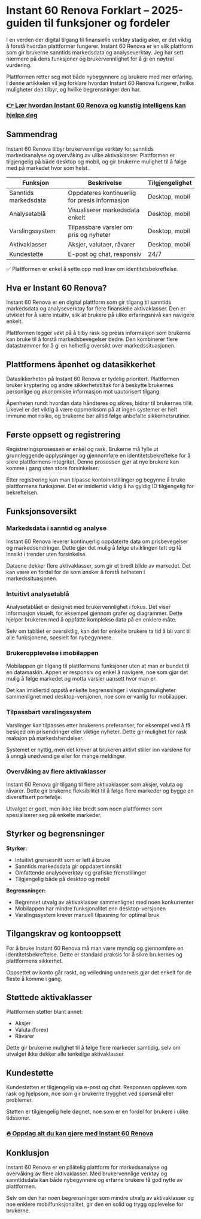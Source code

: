 # Instant 60 Renova Forklart – 2025-guiden til funksjoner og fordeler
   
I en verden der digital tilgang til finansielle verktøy stadig øker, er det viktig å forstå hvordan plattformer fungerer. Instant 60 Renova er en slik plattform som gir brukerne sanntids markedsdata og analyseverktøy. Jeg har sett nærmere på dens funksjoner og brukervennlighet for å gi en nøytral vurdering.  

Plattformen retter seg mot både nybegynnere og brukere med mer erfaring. I denne artikkelen vil jeg forklare hvordan Instant 60 Renova fungerer, hvilke muligheter den tilbyr, og hvilke begrensninger den har.  

### [👉 Lær hvordan Instant 60 Renova og kunstig intelligens kan hjelpe deg](https://tinyurl.com/5abrz4az)
## Sammendrag  
Instant 60 Renova tilbyr brukervennlige verktøy for sanntids markedsanalyse og overvåking av ulike aktivaklasser. Plattformen er tilgjengelig på både desktop og mobil, og gir brukerne mulighet til å følge med på markedet hvor som helst.  

| Funksjon              | Beskrivelse                                     | Tilgjengelighet          |  
|-----------------------|-------------------------------------------------|-------------------------|  
| Sanntids markedsdata  | Oppdateres kontinuerlig for presis informasjon  | Desktop, mobil           |  
| Analysetablå          | Visualiserer markedsdata enkelt                  | Desktop, mobil           |  
| Varslingssystem       | Tilpassbare varsler om pris og nyheter          | Desktop, mobil           |  
| Aktivaklasser         | Aksjer, valutaer, råvarer                        | Desktop, mobil           |  
| Kundestøtte           | E-post og chat, responsiv                        | 24/7                    |  

✅ Plattformen er enkel å sette opp med krav om identitetsbekreftelse.  

## Hva er Instant 60 Renova?  
Instant 60 Renova er en digital plattform som gir tilgang til sanntids markedsdata og analyseverktøy for flere finansielle aktivaklasser. Den er utviklet for å være intuitiv, slik at brukere på ulike erfaringsnivå kan navigere enkelt.  

Plattformen legger vekt på å tilby rask og presis informasjon som brukerne kan bruke til å forstå markedsbevegelser bedre. Den kombinerer flere datastrømmer for å gi en helhetlig oversikt over markedssituasjonen.  

## Plattformens åpenhet og datasikkerhet  
Datasikkerheten på Instant 60 Renova er tydelig prioritert. Plattformen bruker kryptering og andre sikkerhetstiltak for å beskytte brukernes personlige og økonomiske informasjon mot uautorisert tilgang.  

Åpenheten rundt hvordan data håndteres og sikres, bidrar til brukernes tillit. Likevel er det viktig å være oppmerksom på at ingen systemer er helt immune mot risiko, og brukerne bør alltid følge anbefalte sikkerhetsrutiner.  

## Første oppsett og registrering  
Registreringsprosessen er enkel og rask. Brukerne må fylle ut grunnleggende opplysninger og gjennomføre en identitetsbekreftelse for å sikre plattformens integritet. Denne prosessen gjør at nye brukere kan komme i gang uten store forsinkelser.  

Etter registrering kan man tilpasse kontoinnstillinger og begynne å bruke plattformens funksjoner. Det er imidlertid viktig å ha gyldig ID tilgjengelig for bekreftelsen.  

## Funksjonsoversikt  

### Markedsdata i sanntid og analyse  
Instant 60 Renova leverer kontinuerlig oppdaterte data om prisbevegelser og markedsendringer. Dette gjør det mulig å følge utviklingen tett og få innsikt i trender uten forsinkelse.  

Dataene dekker flere aktivaklasser, som gir et bredt bilde av markedet. Det kan være en fordel for de som ønsker å forstå helheten i markedssituasjonen.  

### Intuitivt analysetablå  
Analysetablået er designet med brukervennlighet i fokus. Det viser informasjon visuelt, for eksempel gjennom grafer og diagrammer. Dette hjelper brukeren med å oppfatte komplekse data på en enklere måte.  

Selv om tablået er oversiktlig, kan det for enkelte brukere ta tid å bli vant til alle funksjonene, spesielt for nybegynnere.  

### Brukeropplevelse i mobilappen  
Mobilappen gir tilgang til plattformens funksjoner uten at man er bundet til en datamaskin. Appen er responsiv og enkel å navigere, noe som gjør det mulig å følge markedet og motta varsler uansett hvor man er.  

Det kan imidlertid oppstå enkelte begrensninger i visningsmuligheter sammenlignet med desktop-versjonen, noe som er vanlig for mobilapper.  

### Tilpassbart varslingssystem  
Varslinger kan tilpasses etter brukerens preferanser, for eksempel ved å få beskjed om prisendringer eller viktige nyheter. Dette gir mulighet for rask reaksjon på markedshendelser.  

Systemet er nyttig, men det krever at brukeren aktivt stiller inn varslene for å unngå unødvendige eller for mange meldinger.  

### Overvåking av flere aktivaklasser  
Instant 60 Renova gir tilgang til flere aktivaklasser som aksjer, valuta og råvarer. Dette gir brukerne fleksibilitet til å følge flere markeder og bygge en diversifisert portefølje.  

Utvalget er godt, men ikke like bredt som noen plattformer som spesialiserer seg på enkelte markeder.  

## Styrker og begrensninger  
**Styrker:**  
- Intuitivt grensesnitt som er lett å bruke  
- Sanntids markedsdata gir oppdatert innsikt  
- Omfattende analyseverktøy og grafiske fremstillinger  
- Tilgjengelig både på desktop og mobil  

**Begrensninger:**  
- Begrenset utvalg av aktivaklasser sammenlignet med noen konkurrenter  
- Mobilappen har mindre funksjonalitet enn desktop-versjonen  
- Varslingssystem krever manuell tilpasning for optimal bruk  

## Tilgangskrav og kontooppsett  
For å bruke Instant 60 Renova må man være myndig og gjennomføre en identitetsbekreftelse. Dette er standard praksis for å sikre brukernes og plattformens sikkerhet.  

Oppsettet av konto går raskt, og veiledning underveis gjør det enkelt for de fleste å komme i gang.  

## Støttede aktivaklasser  
Plattformen støtter blant annet:  

- Aksjer  
- Valuta (forex)  
- Råvarer  

Dette gir brukerne mulighet til å følge flere markeder samtidig, selv om utvalget ikke dekker alle tenkelige aktivaklasser.  

## Kundestøtte  
Kundestøtten er tilgjengelig via e-post og chat. Responsen oppleves som rask og hjelpsom, noe som gir brukerne trygghet ved spørsmål eller problemer.  

Støtten er tilgjengelig hele døgnet, noe som er en fordel for brukere i ulike tidssoner.  

### [🔥 Oppdag alt du kan gjøre med Instant 60 Renova](https://tinyurl.com/5abrz4az)
## Konklusjon  
Instant 60 Renova er en pålitelig plattform for markedsanalyse og overvåking av flere aktivaklasser. Med brukervennlige verktøy og sanntidsdata kan både nybegynnere og erfarne brukere få god nytte av plattformen.  

Selv om den har noen begrensninger som mindre utvalg av aktivaklasser og noe enklere mobilfunksjonalitet, gir den en solid og trygg opplevelse for brukerne.
